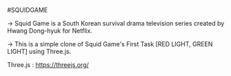 #SQUIDGAME

-> Squid Game is a South Korean survival drama television series created by Hwang Dong-hyuk for Netflix. 

-> This is a simple clone of Squid Game's First Task [RED LIGHT, GREEN LIGHT] using Three.js.

Three.js : https://threejs.org/
